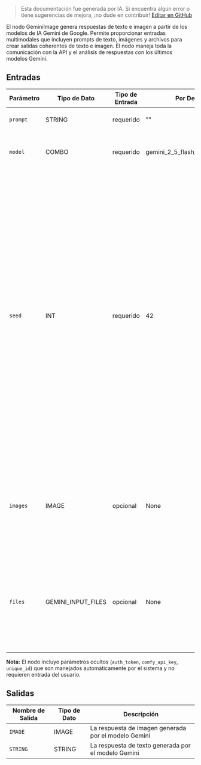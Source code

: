 > Esta documentación fue generada por IA. Si encuentra algún error o tiene sugerencias de mejora, ¡no dude en contribuir! [Editar en GitHub](https://github.com/Comfy-Org/embedded-docs/blob/main/comfyui_embedded_docs/docs/GeminiImage/es.md)

El nodo GeminiImage genera respuestas de texto e imagen a partir de los modelos de IA Gemini de Google. Permite proporcionar entradas multimodales que incluyen prompts de texto, imágenes y archivos para crear salidas coherentes de texto e imagen. El nodo maneja toda la comunicación con la API y el análisis de respuestas con los últimos modelos Gemini.

## Entradas

| Parámetro | Tipo de Dato | Tipo de Entrada | Por Defecto | Rango | Descripción |
|-----------|-----------|------------|---------|-------|-------------|
| `prompt` | STRING | requerido | "" | - | Prompt de texto para la generación |
| `model` | COMBO | requerido | gemini_2_5_flash_image_preview | Modelos Gemini disponibles<br>Opciones extraídas del enum GeminiImageModel | El modelo Gemini a utilizar para generar las respuestas. |
| `seed` | INT | requerido | 42 | 0 a 18446744073709551615 | Cuando la semilla se fija a un valor específico, el modelo hace un esfuerzo por proporcionar la misma respuesta para solicitudes repetidas. No se garantiza una salida determinista. Además, cambiar el modelo o la configuración de parámetros, como la temperatura, puede causar variaciones en la respuesta incluso cuando se utiliza el mismo valor de semilla. Por defecto, se utiliza un valor de semilla aleatorio. |
| `images` | IMAGE | opcional | None | - | Imagen(es) opcional(es) para usar como contexto para el modelo. Para incluir múltiples imágenes, puede utilizar el nodo Batch Images. |
| `files` | GEMINI_INPUT_FILES | opcional | None | - | Archivo(s) opcional(es) para usar como contexto para el modelo. Acepta entradas desde el nodo Gemini Generate Content Input Files. |

**Nota:** El nodo incluye parámetros ocultos (`auth_token`, `comfy_api_key`, `unique_id`) que son manejados automáticamente por el sistema y no requieren entrada del usuario.

## Salidas

| Nombre de Salida | Tipo de Dato | Descripción |
|-------------|-----------|-------------|
| `IMAGE` | IMAGE | La respuesta de imagen generada por el modelo Gemini |
| `STRING` | STRING | La respuesta de texto generada por el modelo Gemini |
